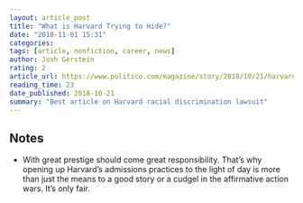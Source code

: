 ```yaml
---
layout: article_post
title: "What is Harvard Trying to Hide?"
date: "2018-11-01 15:31"
categories:
tags: [article, nonfiction, career, news]
author: Josh Gerstein
rating: 2
article_url: https://www.politico.com/magazine/story/2018/10/21/harvard-admissions-affirmative-action-221669
reading_time: 23
date_published: 2018-10-21
summary: "Best article on Harvard racial discrimination lawsuit"
---
```


## Notes

* With great prestige should come great responsibility. That’s why opening up
  Harvard’s admissions practices to the light of day is more than just the means
  to a good story or a cudgel in the affirmative action wars. It’s only fair.
